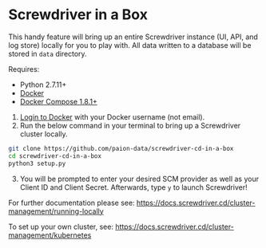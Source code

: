# Screwdriver in a Box

This handy feature will bring up an entire Screwdriver instance (UI, API, and log store) locally
for you to play with. All data written to a database will be stored in `data` directory.

Requires:

- Python 2.7.11+
- [Docker][docker]
- [Docker Compose 1.8.1+][docker-compose]

1. [Login to Docker](https://docs.docker.com/engine/reference/commandline/login) with your Docker username (not email).
2. Run the below command in your terminal to bring up a Screwdriver cluster locally.

```bash
git clone https://github.com/paion-data/screwdriver-cd-in-a-box
cd screwdriver-cd-in-a-box
python3 setup.py
```

3. You will be prompted to enter your desired SCM provider as well as your Client ID and Client Secret. Afterwards, type `y` to launch Screwdriver!

For further documentation please see: https://docs.screwdriver.cd/cluster-management/running-locally

To set up your own cluster, see: https://docs.screwdriver.cd/cluster-management/kubernetes

[docker-compose]: https://www.docker.com/products/docker-compose
[docker]: https://www.docker.com/products/docker
